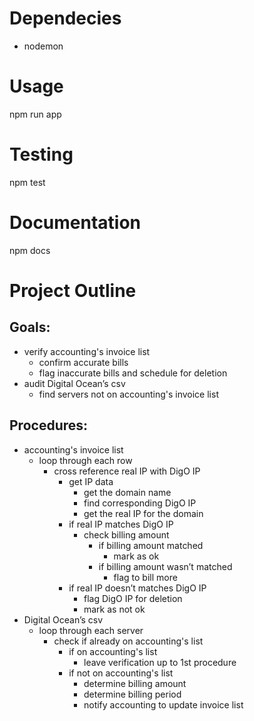 # Dependecies
* nodemon

# Usage
  npm run app
  
# Testing
  npm test

# Documentation
  npm docs
  
# Project Outline
## Goals:
* verify accounting's invoice list
  * confirm accurate bills
  * flag inaccurate bills and schedule for deletion
* audit Digital Ocean’s csv
  * find servers not on accounting's invoice list

## Procedures:
* accounting's invoice list
  * loop through each row
    * cross reference real IP with DigO IP
      * get IP data
        * get the domain name
        * find corresponding DigO IP
        * get the real IP for the domain
      * if real IP matches DigO IP
        * check billing amount
          * if billing amount matched
            * mark as ok
          * if billing amount wasn’t matched
            * flag to bill more
      * if real IP doesn’t matches DigO IP
        * flag DigO IP for deletion
        * mark as not ok
* Digital Ocean’s csv
  * loop through each server
    * check if already on accounting's list
      * if on accounting's list
        * leave verification up to 1st procedure
      * if not on accounting's list
        * determine billing amount
        * determine billing period
        * notify accounting to update invoice list
